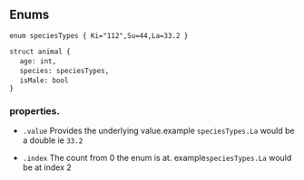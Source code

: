 ## Enums

`enum speciesTypes { Ki="112",Su=44,La=33.2 }`

`struct animal {`<br>
  &emsp;  `age: int,`   
  &emsp;  `species: speciesTypes,`<br>
  &emsp;  `isMale: bool`<br>
`}`

### properties.

* `.value`
     Provides the underlying value.example `speciesTypes.La` would be a double ie `33.2`

* `.index`
    The count from 0 the enum is at. example`speciesTypes.La` would be at index 2
